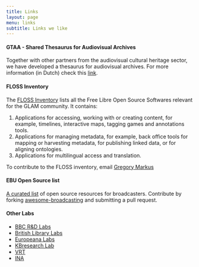 ```yaml
---
title: Links
layout: page
menu: links
subtitle: Links we like
---
```


#### GTAA - Shared Thesaurus for Audiovisual Archives

Together with other partners from the audiovisual cultural heritage sector, we have developed a thesaurus for audiovisual archives. For more information (in Dutch) check this [link](http://gtaa.beeldengeluid.nl/).  

#### FLOSS Inventory

The [FLOSS Inventory](http://bgweb.nl/floss/ "FLOSS Inventory") lists all the Free Libre Open Source Softwares relevant for the GLAM community. It contains:

1. Applications for accessing, working with or creating content, for example, timelines, interactive maps, tagging games and annotations tools.
2. Applications for managing metadata, for example, back office tools for mapping or harvesting metadata, for publishing linked data, or for aligning ontologies.
3. Applications for multilingual access and translation.

To contribute to the FLOSS inventory, email [Gregory Markus](mailto:gmarkus@beeldengeluid.nl)

#### EBU Open Source list

[A curated list](http://ebu.io/opensource) of open source resources for broadcasters. Contribute by forking [awesome-broadcasting](https://github.com/ebu/awesome-broadcasting) and submitting a pull request.

<!-- colsplit -->

#### Other Labs

* [BBC R&D Labs](http://www.bbc.co.uk/rd/labs "BBC Labs")
* [British Library Labs](http://labs.bl.uk/ "British Library Labs")
* [Europeana Labs](http://labs.europeana.eu/ "Europeana Labs")
* [KBresearch Lab](http://lab.kbresearch.nl/ "KB Labs")
* [VRT](http://innovation.vrt.be/ "VRT")
* [INA](http://recherche.ina.fr/eng "Institut national de l'audiovisuel (INA)")